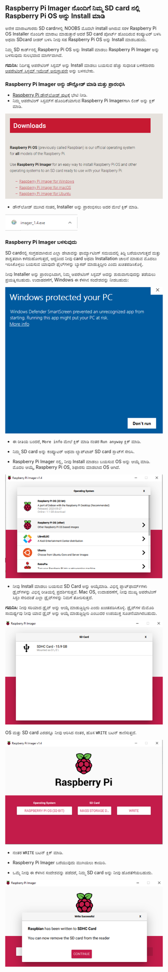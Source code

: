## Raspberry Pi Imager ನೊಂದಿಗೆ ನಿಮ್ಮ SD card ‌ನಲ್ಲಿ Raspberry Pi OS ಅನ್ನು Install ಮಾಡಿ

ಅನೇಕ ಮಾರಾಟಗಾರರು SD card‌ಗಳಲ್ಲಿ NOOBS ಮೊದಲೇ install ಆಗಿರುವ ಸರಳ Raspberry Pi OS Installer ನೊಂದಿಗೇ ಮಾರಾಟ ಮಾಡುತ್ತಾರೆ ಆದರೆ SD card ಪೋರ್ಟ್ ಹೊಂದಿರುವ ಕಂಪ್ಯೂಟರ್ ಬಳಸಿ ಅಥವಾ SDcard ರೀಡರ್ ಬಳಸಿ ನೀವು ಸಹ Raspberry Pi OS ಅನ್ನು Install ಮಾಡಬಹುದು.

ನಿಮ್ಮ SD ಕಾರ್ಡ್‌ನಲ್ಲಿ Raspberry Pi OS ಅನ್ನು Install ಮಾಡಲು Raspberry Pi Imager ಅನ್ನು ಬಳಸುವುದು ಸುಲಭವಾದ ಮಾರ್ಗವಾಗಿದೆ.

**ಗಮನಿಸಿ:** ನಿರ್ದಿಷ್ಟ ಆಪರೇಟಿಂಗ್ ಸಿಸ್ಟಮ್ ಅನ್ನು Install ಮಾಡಲು ಬಯಸುವ ಹೆಚ್ಚು ಸುಧಾರಿತ ಬಳಕೆದಾರರು [ಆಪರೇಟಿಂಗ್ ಸಿಸ್ಟಮ್ ಇಮೇಜ್ ಅನುಸ್ಥಾಪನೇ](https://www.raspberrypi.org/documentation/installation/installing-images/README.md) ಅನ್ನು ಬಳಸಬೇಕು.

### Raspberry Pi Imager ಅನ್ನು ಡೌನ್ಲೋಡ್ ಮಾಡಿ ಮತ್ತು ಪ್ರಾರಂಭಿಸಿ

+ [Raspberry Pi ಡೌನ್‌ಲೋಡ್ ಪುಟ](https://www.raspberrypi.org/downloads)ಕ್ಕೆ ಭೇಟಿ ನೀಡಿ.
+ ನಿಮ್ಮ ಆಪರೇಟಿಂಗ್ ಸಿಸ್ಟಮ್‌ಗೆ ಹೊಂದಿಕೆಯಾಗುವ Raspberry Pi Imagerಗಾಗಿ ಲಿಂಕ್ ಅನ್ನು ಕ್ಲಿಕ್ ಮಾಡಿ.

![ಡೌನ್‌ಲೋಡ್‌ಗಳ ಪುಟ](images/newInstaller_downloadsPage.png)

+ ಡೌನ್‌ಲೋಡ್ ಮುಗಿದ ನಂತರ, Installer ಅನ್ನು ಪ್ರಾರಂಭಿಸಲು ಅದರ ಮೇಲೆ ಕ್ಲಿಕ್ ಮಾಡಿ.

![Installer ಪ್ರಾರಂಭಿಸಿ](images/newInstaller_launchInstaller.png)

### Raspberry Pi Imager ಬಳಸುವುದು

SD card‌ನಲ್ಲಿ ಸಂಗ್ರಹವಾಗಿರುವ ಎಲ್ಲಾ ಡೇಟಾವನ್ನು ಫಾರ್ಮ್ಯಾಟಿಂಗ್ ಸಮಯದಲ್ಲಿ ತಿದ್ದಿ ಬರೆಯಲಾಗುತ್ತದೆ ಮತ್ತು ಶಾಶ್ವತವಾಗಿ ಕಳೆದುಹೋಗುತ್ತದೆ, ಆದ್ದರಿಂದ ನೀವು card ಅಥವಾ Installation ಚಾಲನೆ ಮಾಡುವ ಮೊದಲು ಇರಿಸಿಕೊಳ್ಳಲು ಬಯಸುವ ಯಾವುದೇ ಫೈಲ್‌ಗಳನ್ನು ಬ್ಯಾಕಪ್ ಮಾಡುತ್ತಿದ್ದೀರಿ ಎಂದು ಖಚಿತಪಡಿಸಿಕೊಳ್ಳಿ.

ನೀವು Installer ಅನ್ನು ಪ್ರಾರಂಭಿಸಿದಾಗ, ನಿಮ್ಮ ಆಪರೇಟಿಂಗ್ ಸಿಸ್ಟಮ್ ಅದನ್ನು ಶುರುವಾಗುವುದನ್ನು ತಡೆಯಲು ಪ್ರಯತ್ನಿಸಬಹುದು. ಉದಾಹರಣೆಗೆ, Windows ಈ ಕೆಳಗಿನ ಸಂದೇಶವನ್ನು ನೀಡಬಹುದು:

![Windowsನ ಎಚ್ಚರಿಕೆ](images/newInstaller_windowsWarning.png)

+ ಈ ರೀತಿಯ ಬಂದರೆ, `More info` ಮೇಲೆ ಕ್ಲಿಕ್ ಮಾಡಿ ನಂತರ `Run anyway` ಕ್ಲಿಕ್ ಮಾಡಿ.

+ ನಿಮ್ಮ SD card ಅನ್ನು ಕಂಪ್ಯೂಟರ್ ಅಥವಾ ಲ್ಯಾಪ್‌ಟಾಪ್ SD card ಸ್ಲಾಟ್‌ಗೆ ಸೇರಿಸಿ.

+ Raspberry Pi Imager ನಲ್ಲಿ, ನೀವು Install ಮಾಡಲು ಬಯಸುವ OS ಅನ್ನು ಆಯ್ಕೆ ಮಾಡಿ. ಮೊದಲ ಆಯ್ಕೆ, Raspberry Pi OS, ಶಿಫಾರಸು ಮಾಡಲಾದ OS ಆಗಿದೆ.

![ವಿಂಡೋಸ್ನಲ್ಲಿ Raspberry Pi](images/newInstaller_selectOS.png)

+ ನೀವು Install ಮಾಡಲು ಬಯಸುವ SD Card ಅನ್ನು ಆಯ್ಕೆಮಾಡಿ. ವಿಭಿನ್ನ ಪ್ಲಾಟ್‌ಫಾರ್ಮ್‌ಗಳು ಡ್ರೈವ್‌ಗಳನ್ನು ವಿಭಿನ್ನ ರೀತಿಯಲ್ಲಿ ಪ್ರದರ್ಶಿಸುತ್ತವೆ. Mac OS, ಉದಾಹರಣೆಗೆ, ನೀವು ಮುಖ್ಯ ಆಪರೇಟಿಂಗ್ ಸಿಸ್ಟಂ ಸೇರಿದಂತೆ ಎಲ್ಲಾ ಡ್ರೈವ್‌ಗಳನ್ನು ನಿಮಗೆ ತೋರಿಸುತ್ತದೆ.

**ಗಮನಿಸಿ:** ನೀವು ಸರಿಯಾದ ಡ್ರೈವ್ ಅನ್ನು ಆಯ್ಕೆ ಮಾಡುತ್ತಿದ್ದೀರಿ ಎಂದು ಖಚಿತಪಡಿಸಿಕೊಳ್ಳಿ. ಡ್ರೈವ್‌ಗಳ ಮೆಮೊರಿ ಸಾಮರ್ಥ್ಯವು ನೀವು ಯಾವ ಡ್ರೈವ್ ಅನ್ನು ಆಯ್ಕೆ ಮಾಡುತ್ತಿದ್ದೀರಿ ಎಂಬುದರ ಉಪಯುಕ್ತ ಸೂಚನೆಯಾಗಿರಬಹುದು.

![ವಿಂಡೋಸ್ನಲ್ಲಿ Raspberry Pi](images/newInstaller_select-SDCard.png)

OS ಮತ್ತು SD card ಎರಡನ್ನೂ ನೀವು ಆರಿಸಿದ ನಂತರ, ಹೊಸ `WRITE` ಬಟನ್ ಕಾಣಿಸುತ್ತದೆ.

![ವಿಂಡೋಸ್ನಲ್ಲಿ Raspberry Pi](images/newInstaller_osAndCardSelected.png)

+ ನಂತರ `WRITE` ಬಟನ್ ಕ್ಲಿಕ್ ಮಾಡಿ.

+ Raspberry Pi Imager ಬರೆಯುವುದು ಮುಗಿಯಲು ಕಾಯಿರಿ.

+ ಒಮ್ಮೆ ನೀವು ಈ ಕೆಳಗಿನ ಸಂದೇಶವನ್ನು ಪಡೆದರೆ, ನಿಮ್ಮ SD card ಅನ್ನು ನೀವು ಹೊರತೆಗೆಯಬಹುದು.

![ಯಶಸ್ವಿ ಸಂದೇಶವನ್ನು ಬರೆಯಿರಿ](images/newInstaller_writeSuccessful.png)
